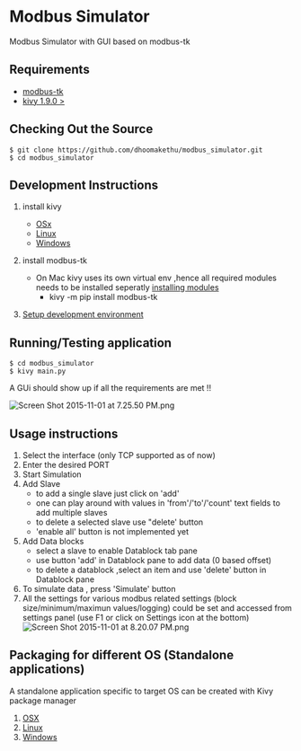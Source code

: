 # Modbus Simulator

Modbus Simulator with GUI based on modbus-tk

## Requirements
* [modbus-tk](https://pypi.python.org/pypi/modbus_tk)
* [kivy 1.9.0 >](http://kivy.org/#download)

## Checking Out the Source
    $ git clone https://github.com/dhoomakethu/modbus_simulator.git
    $ cd modbus_simulator

## Development Instructions
1. install kivy
    - [OSx](http://kivy.org/docs/installation/installation-macosx.html)
    - [Linux](http://kivy.org/docs/installation/installation-linux.html#ubuntu-11-10-or-newer)
    - [Windows](http://kivy.org/docs/installation/installation-windows.html)

2. install modbus-tk
    * On Mac kivy uses its own virtual env ,hence all required modules needs to be installed seperatly [installing modules](http://kivy.org/docs/installation/installation-macosx.html#installing-modules)
        - kivy -m pip install modbus-tk
3. [Setup development environment](https://github.com/kivy/kivy/wiki/Setting-Up-Kivy-with-various-popular-IDE's)

## Running/Testing application
    $ cd modbus_simulator
    $ kivy main.py
A GUi should show up if all the requirements are met !!

![Screen Shot 2015-11-01 at 7.25.50 PM.png](https://bitbucket.org/repo/X9byrq/images/4179375251-Screen%20Shot%202015-11-01%20at%207.25.50%20PM.png)

## Usage instructions
1. Select the interface (only TCP supported as of now)
2. Enter the desired PORT 
3. Start Simulation
4. Add Slave
    * to add a single slave just click on 'add' 
    * one can play around with values in 'from'/'to'/'count' text fields to add multiple slaves 
    * to delete a selected slave use "delete' button
    * 'enable all' button is not implemented yet
5. Add Data blocks
    * select a slave to enable Datablock tab pane
    * use button 'add' in Datablock pane to add data (0 based offset)
    * to delete a datablock ,select an item and use 'delete' button in Datablock pane
6. To simulate data , press 'Simulate' button
7. All the settings for various modbus related settings (block size/minimum/maximun values/logging) could be set and accessed from settings panel (use F1 or click on Settings icon at the bottom)
![Screen Shot 2015-11-01 at 8.20.07 PM.png](https://bitbucket.org/repo/X9byrq/images/2785617559-Screen%20Shot%202015-11-01%20at%208.20.07%20PM.png)

## Packaging for different OS (Standalone applications)
A standalone application specific to target OS can be created with Kivy package manager

1. [OSX](http://kivy.org/docs/guide/packaging-macosx.html)
2. [Linux](http://bitstream.io/packaging-and-distributing-a-kivy-application-on-linux.html)
3. [Windows](http://kivy.org/docs/guide/packaging-windows.html)